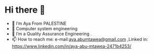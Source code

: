 <img src="https://user-images.githubusercontent.com/74038190/212284115-f47cd8ff-2ffb-4b04-b5bf-4d1c14c0247f.gif" width="1500" height = "0.2">
 
# Hi there 👋

- 🔭 I’m  Aya From PALESTINE
- 🌱 Computer system engineering
- 🌱 I’m a Quality Assurance Engineering .
- 📫 How to reach me: e-mail:aya.abumtawea@gmail.com ,Linked in: https://www.linkedin.com/in/aya-abu-mtawea-2471b4253/
 

